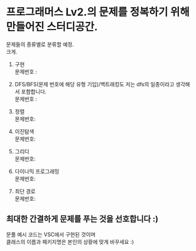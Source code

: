 # 프로그래머스 Lv2.의 문제를 정복하기 위해 만들어진 스터디공간.
문제들의 종류별로 분류할 예정.
<br>크게.

1. 구현
<br>문제번호 :

2. DFS/BFS(문제 번호에 해당 유형 기입)/백트래킹도 저는 dfs의 일종이라고 생각해서 포함합니다.
<br>문제번호 :

3. 정렬
<br>문제번호:

4. 이진탐색
<br>문제번호:

5. 그리디
<br>문제번호:

6. 다이나믹 프로그래밍
<br>문제번호:

7. 최단 경로
<br>문제번호:

## 최대한 간결하게 문제를 푸는 것을 선호합니다 :)

문풀 예시 코드는 VSC에서 구현된 것이며
<br>클래스의 이름과 패키지명은 본인의 상황에 맞게 바꾸세요 :)
